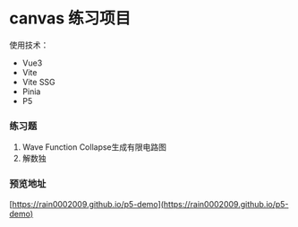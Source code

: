 # canvas 练习项目
使用技术：
* Vue3
* Vite
* Vite SSG
* Pinia
* P5

### 练习题
1. Wave Function Collapse生成有限电路图
2. 解数独

### 预览地址
[https://rain0002009.github.io/p5-demo](https://rain0002009.github.io/p5-demo)
